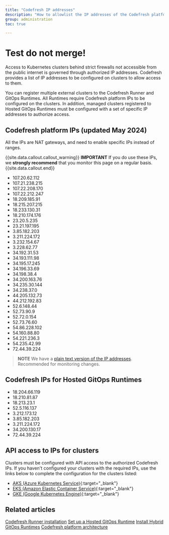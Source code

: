 ```yaml
---
title: "Codefresh IP addresses"
description: "How to allowlist the IP addresses of the Codefresh platform"
group: administration
toc: true

---
```

# Test do not merge!
Access to Kubernetes clusters behind strict firewalls not accessible from the public internet is governed through authorized IP addresses.
Codefresh provides a list of IP addresses to be configured on clusters to allow access to them.

You can register multiple external clusters to the Codefresh Runner and GitOps Runtimes. All Runtimes require Codefresh platform IPs to be configured on the clusters.
In addition, managed clusters registered to Hosted GitOps Runtimes must be configured with a set of specific IP addresses to authorize access.


## Codefresh platform IPs (updated May 2024)

All the IPs are NAT gateways, and need to enable specific IPs instead of ranges.

{{site.data.callout.callout_warning}}
**IMPORTANT**
If you do use these IPs, we **strongly recommend** that you monitor this page on a regular basis.
{{site.data.callout.end}}



- 107.20.62.112
- 107.21.238.215
- 107.22.208.170
- 107.22.212.247
- 18.209.185.91
- 18.215.207.215
- 18.233.130.31
- 18.210.174.176
- 23.20.5.235
- 23.21.197.195
- 3.85.182.203
- 3.211.224.172
- 3.232.154.67
- 3.228.62.77
- 34.192.31.53
- 34.193.111.98
- 34.195.17.245
- 34.196.33.69
- 34.198.38.4
- 34.200.163.76
- 34.235.30.144
- 34.238.37.0
- 44.205.132.73
- 44.212.192.83
- 52.6.148.44
- 52.73.90.9
- 52.72.0.154
- 52.73.76.60
- 54.86.228.102
- 54.160.88.80
- 54.221.236.3
- 54.235.42.99
- 72.44.39.224

>**NOTE**
We have a [plain text version of the IP addresses]({{site.baseurl}}/docs/administration/cf-ip4.txt). Recommended for monitoring changes.

## Codefresh IPs for Hosted GitOps Runtimes

- 18.204.66.119
- 18.210.81.87
- 18.213.23.1
- 52.5.116.137
- 3.212.173.12
- 3.85.182.203
- 3.211.224.172
- 34.200.130.17
- 72.44.39.224

## API access to IPs for clusters
Clusters must be configured with API access to the authorized Codefresh IPs.
If you haven't configured your clusters with the required IPs, use the links below to complete the configuration for the clusters listed:
* [AKS (Azure Kubernetes Service)](https://docs.microsoft.com/en-us/azure/aks/api-server-authorized-ip-ranges){:target="\_blank"}
* [EKS (Amazon Elastic Container Service)](https://aws.amazon.com/premiumsupport/knowledge-center/eks-lock-api-access-IP-addresses/){:target="\_blank"}
* [GKE (Google Kubernetes Engine)](https://cloud.google.com/kubernetes-engine/docs/how-to/private-clusters){:target="\_blank"}

## Related articles
[Codefresh Runner installation]({{site.baseurl}}/docs/installation/runner/install-codefresh-runner/)
[Set up a Hosted GitOps Runtime]({{site.baseurl}}/docs/installation/gitops/hosted-runtime/)
[Install Hybrid GitOps Runtimes]({{site.baseurl}}/docs/installation/gitops/hybrid-gitops-helm-installation/)
[Codefresh platform architecture]({{site.baseurl}}/docs/installation/installation-options/)
